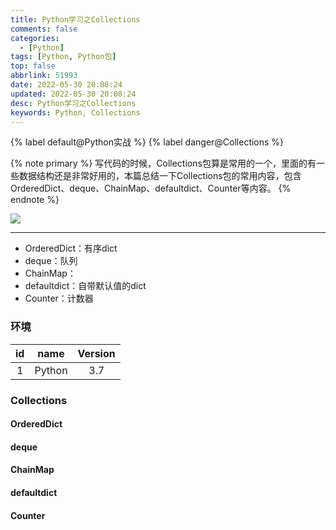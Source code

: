 ```yaml
---
title: Python学习之Collections
comments: false
categories:
  - [Python]
tags: [Python, Python包]
top: false
abbrlink: 51993
date: 2022-05-30 20:08:24
updated: 2022-05-30 20:08:24
desc: Python学习之Collections
keywords: Python, Collections
---
```


{% label default@Python实战 %} {% label danger@Collections %}

{% note primary %}
写代码的时候，Collections包算是常用的一个，里面的有一些数据结构还是非常好用的，本篇总结一下Collections包的常用内容，包含OrderedDict、deque、ChainMap、defaultdict、Counter等内容。
{% endnote %}

![](/images/article_python_socket.jpeg)

<!--more-->
<hr />

- OrderedDict：有序dict
- deque：队列
- ChainMap：
- defaultdict：自带默认值的dict
- Counter：计数器

### 环境

| id  |  name  | Version |
|:---:|:------:|:-------:|
|  1  | Python |   3.7   |

### Collections

#### OrderedDict

#### deque

#### ChainMap

#### defaultdict

#### Counter
